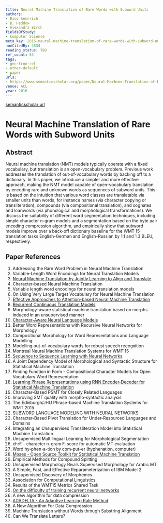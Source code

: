 ```yaml
---
title: Neural Machine Translation of Rare Words with Subword Units
authors:
- Rico Sennrich
- B. Haddow
- Alexandra Birch
fieldsOfStudy:
- Computer Science
meta_key: 2016-neural-machine-translation-of-rare-words-with-subword-units
numCitedBy: 4834
reading_status: TBD
ref_count: 53
tags:
- gen-from-ref
- other-default
- paper
urls:
- https://www.semanticscholar.org/paper/Neural-Machine-Translation-of-Rare-Words-with-Units-Sennrich-Haddow/1af68821518f03568f913ab03fc02080247a27ff?sort=total-citations
venue: ACL
year: 2016
---
```


[semanticscholar url](https://www.semanticscholar.org/paper/Neural-Machine-Translation-of-Rare-Words-with-Units-Sennrich-Haddow/1af68821518f03568f913ab03fc02080247a27ff?sort=total-citations)

# Neural Machine Translation of Rare Words with Subword Units

## Abstract

Neural machine translation (NMT) models typically operate with a fixed vocabulary, but translation is an open-vocabulary problem. Previous work addresses the translation of out-of-vocabulary words by backing off to a dictionary. In this paper, we introduce a simpler and more effective approach, making the NMT model capable of open-vocabulary translation by encoding rare and unknown words as sequences of subword units. This is based on the intuition that various word classes are translatable via smaller units than words, for instance names (via character copying or transliteration), compounds (via compositional translation), and cognates and loanwords (via phonological and morphological transformations). We discuss the suitability of different word segmentation techniques, including simple character n-gram models and a segmentation based on the byte pair encoding compression algorithm, and empirically show that subword models improve over a back-off dictionary baseline for the WMT 15 translation tasks English-German and English-Russian by 1.1 and 1.3 BLEU, respectively.

## Paper References

1. Addressing the Rare Word Problem in Neural Machine Translation
2. Variable-Length Word Encodings for Neural Translation Models
3. [Neural Machine Translation by Jointly Learning to Align and Translate](2015-neural-machine-translation-by-jointly-learning-to-align-and-translate)
4. Character-based Neural Machine Translation
5. Variable length word encodings for neural translation models
6. On Using Very Large Target Vocabulary for Neural Machine Translation
7. [Effective Approaches to Attention-based Neural Machine Translation](2015-effective-approaches-to-attention-based-neural-machine-translation)
8. [Recurrent Continuous Translation Models](2013-recurrent-continuous-translation-models)
9. Morphology-aware statistical machine translation based on morphs induced in an unsupervised manner
10. [Character-Aware Neural Language Models](2016-character-aware-neural-language-models)
11. Better Word Representations with Recursive Neural Networks for Morphology
12. Compositional Morphology for Word Representations and Language Modelling
13. Modelling out-of-vocabulary words for robust speech recognition
14. Montreal Neural Machine Translation Systems for WMT'15
15. [Sequence to Sequence Learning with Neural Networks](2014-sequence-to-sequence-learning-with-neural-networks)
16. A Joint Dependency Model of Morphological and Syntactic Structure for Statistical Machine Translation
17. Finding Function in Form - Compositional Character Models for Open Vocabulary Word Representation
18. [Learning Phrase Representations using RNN Encoder-Decoder for Statistical Machine Translation](2014-learning-phrase-representations-using-rnn-encoder-decoder-for-statistical-machine-translation)
19. Character-Based PSMT for Closely Related Languages
20. Improving SMT quality with morpho-syntactic analysis
21. The Edinburgh/JHU Phrase-based Machine Translation Systems for WMT 2015
22. SUBWORD LANGUAGE MODELING WITH NEURAL NETWORKS
23. Character-Based Pivot Translation for Under-Resourced Languages and Domains
24. Integrating an Unsupervised Transliteration Model into Statistical Machine Translation
25. Unsupervised Multilingual Learning for Morphological Segmentation
26. chrF - character n-gram F-score for automatic MT evaluation
27. Word hy-phen-a-tion by com-put-er (hyphenation, computer)
28. [Moses - Open Source Toolkit for Statistical Machine Translation](2007-moses-open-source-toolkit-for-statistical-machine-translation)
29. Empirical Methods for Compound Splitting
30. Unsupervised Morphology Rivals Supervised Morphology for Arabic MT
31. A Simple, Fast, and Effective Reparameterization of IBM Model 2
32. Unsupervised Discovery of Morphemes
33. Association for Computational Linguistics
34. Results of the WMT15 Metrics Shared Task
35. [On the difficulty of training recurrent neural networks](2013-on-the-difficulty-of-training-recurrent-neural-networks)
36. A new algorithm for data compression
37. [ADADELTA - An Adaptive Learning Rate Method](2012-adadelta-an-adaptive-learning-rate-method)
38. A New Algorithm For Data Compression
39. Machine Translation without Words through Substring Alignment
40. Can We Translate Letters?

